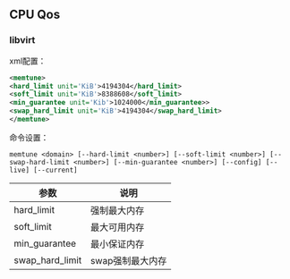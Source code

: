 CPU Qos
-----
### libvirt  
xml配置：  
```xml
<memtune>
<hard_limit unit='KiB'>4194304</hard_limit>
<soft_limit unit='KiB'>8388608</soft_limit>
<min_guarantee unit='Kib'>1024000</min_guarantee>>
<swap_hard_limit unit='KiB'>4194304</swap_hard_limit>
</memtune>
```

命令设置：  
```shell
memtune <domain> [--hard-limit <number>] [--soft-limit <number>] [--swap-hard-limit <number>] [--min-guarantee <number>] [--config] [--live] [--current]
```

参数|说明|
----|----|
hard_limit|强制最大内存|
soft_limit|最大可用内存|
min_guarantee|最小保证内存|
swap_hard_limit|swap强制最大内存|
